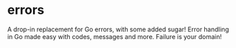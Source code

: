 # errors
A drop-in replacement for Go errors, with some added sugar! Error handling in Go made easy with codes, messages and more. Failure is your domain!
